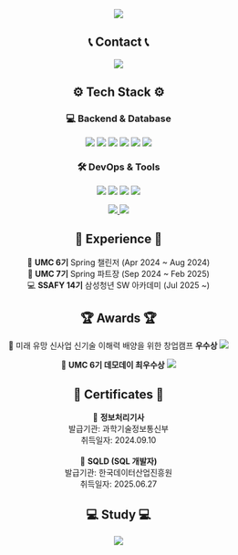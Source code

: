<!-- 헤더 -->
<p align="center">
  <img src="https://capsule-render.vercel.app/api?type=wave&color=auto&height=300&section=header&text=Jimin%20Lim&fontSize=90" />
</p>

<!-- 연락처 -->
<h2 align="center">📞 Contact 📞</h2>
<p align="center">
  <a href="mailto:10jmin04@gmail.com">
    <img src="https://img.shields.io/badge/Gmail-EA4335?style=for-the-badge&logo=Gmail&logoColor=white"> 
  </a>
</p>

<!-- 기술스택 -->
<h2 align="center">⚙️ Tech Stack ⚙️</h2>

<h3 align="center">💻 Backend & Database</h3>
<p align="center">
  <img src="https://img.shields.io/badge/Java-007396?style=for-the-badge&logo=OpenJDK&logoColor=white"/>
  <img src="https://img.shields.io/badge/Spring-6DB33F?style=for-the-badge&logo=spring&logoColor=white"/>
  <img src="https://img.shields.io/badge/SpringBoot-6DB33F?style=for-the-badge&logo=spring-boot&logoColor=white"/>
  <img src="https://img.shields.io/badge/MySQL-4479A1?style=for-the-badge&logo=mysql&logoColor=white"/>
  <img src="https://img.shields.io/badge/Oracle-F80000?style=for-the-badge&logo=oracle&logoColor=white"/>
  <img src="https://img.shields.io/badge/MongoDB-47A248?style=for-the-badge&logo=mongodb&logoColor=white"/>
</p>

<h3 align="center">🛠️ DevOps & Tools</h3>
<p align="center">
  <img src="https://img.shields.io/badge/Git-F05032?style=for-the-badge&logo=git&logoColor=white"/>
  <img src="https://img.shields.io/badge/GitHub-181717?style=for-the-badge&logo=github&logoColor=white"/>
  <img src="https://img.shields.io/badge/AWS-232F3E?style=for-the-badge&logo=amazon-aws&logoColor=white"/>
  <img src="https://img.shields.io/badge/Docker-2496ED?style=for-the-badge&logo=docker&logoColor=white"/>
</p>

<!-- 알고리즘 -->
<p align="center">
  <a href="https://solved.ac/jm06160524/">
    <img src="http://mazassumnida.wtf/api/v2/generate_badge?boj=jm06160524" />
    <img src="https://topsolved.mayonedev.com/api/boj?handle=jm06160524&row=10">
  </a>
  </p>


<!-- 경험 -->
<h2 align="center">💼 Experience 💼</h2>
<p align="center">
  🌱 <strong>UMC 6기</strong> Spring 챌린저 (Apr 2024 ~ Aug 2024)<br>
  🌿 <strong>UMC 7기</strong> Spring 파트장 (Sep 2024 ~ Feb 2025)<br>
  💻 <strong>SSAFY 14기</strong> 삼성청년 SW 아카데미 (Jul 2025 ~)<br>
</p>

<!-- 수상 -->
<h2 align="center">🏆 Awards 🏆</h2>
<p align="center">
  🥉 미래 유망 신사업 신기술 이해력 배양을 위한 창업캠프 <strong>우수상</strong>
  <a href="https://news.mt.co.kr/mtview.php?no=2023062613443847736" target="_blank">
    <img src="https://img.shields.io/badge/View-Click%20Here-blue?style=flat-square&logo=googlechrome&logoColor=white" />
  </a><br>

  <p align="center">
  🥈 <strong>UMC 6기 데모데이 최우수상</strong>
  <a href="https://velog.io/@jimmy0524/UMC-6%EA%B8%B0-%ED%9A%8C%EA%B3%A0%EB%A1%9D-SpringBoot" target="_blank">
    <img src="https://img.shields.io/badge/View-Click%20Here-blue?style=flat-square&logo=googlechrome&logoColor=white" />
  </a><br>
</p>


<!-- 자격증 -->
<h2 align="center">🧾 Certificates 🧾</h2>
<p align="center">
  📜 <strong>정보처리기사</strong><br>
  발급기관: 과학기술정보통신부<br>
  취득일자: 2024.09.10<br><br>
  📜 <strong>SQLD (SQL 개발자)</strong><br>
  발급기관: 한국데이터산업진흥원<br>
  취득일자: 2025.06.27<br>
</p>

<!-- Velog -->
<h2 align="center">💻 Study 💻</h2>
<p align="center">
  <a href="https://velog.io/@jimmy0524">
    <img src="https://velog-readme-stats.vercel.app/api/badge?name=jimmy" />
  </a>
</p>
